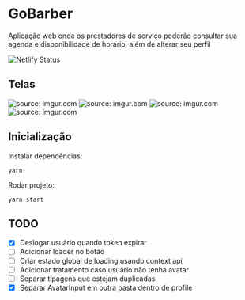 # GoBarber

Aplicação web onde os prestadores de serviço poderão consultar sua agenda e disponibilidade de horário, além de alterar seu perfil

[![Netlify Status](https://api.netlify.com/api/v1/badges/8c215123-5b28-4768-b407-c972b9301b87/deploy-status)](https://go-barber-web.netlify.app/)

## Telas

<img src="https://i.imgur.com/MJdndYn.png" title="source: imgur.com" />
<img src="https://i.imgur.com/8ilUhdb.png" title="source: imgur.com" />
<img src="https://i.imgur.com/9ovDEyt.png" title="source: imgur.com" />
<img src="https://i.imgur.com/AiyWDQI.png" title="source: imgur.com" />

## Inicialização

Instalar dependências:
```
yarn
```
Rodar projeto:
```
yarn start
```

## TODO

- [x] Deslogar usuário quando token expirar
- [ ] Adicionar loader no botão
- [ ] Criar estado global de loading usando context api
- [ ] Adicionar tratamento caso usuário não tenha avatar
- [ ] Separar tipagens que estejam duplicadas
- [x] Separar AvatarInput em outra pasta dentro de profile
